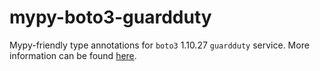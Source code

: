 # mypy-boto3-guardduty

Mypy-friendly type annotations for `boto3` 1.10.27 `guardduty` service.
More information can be found [here](https://github.com/vemel/mypy_boto3).
